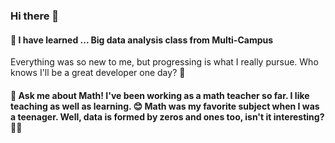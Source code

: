 ### Hi there 👋

#### 🌱 I have learned ... Big data analysis class from Multi-Campus
Everything was so new to me, but progressing is what I really pursue. Who knows I'll be a great developer one day? 💁


#### 💬 Ask me about Math! I've been working as a math teacher so far. I like teaching as well as learning. 😊 Math was my favorite subject when I was a teenager. Well, data is formed by zeros and ones too, isn't it interesting? 🤦🏻



<!--
**kim-jae-eun/kim-jae-eun** is a ✨ _special_ ✨ repository because its `README.md` (this file) appears on your GitHub profile.

Here are some ideas to get you started:

- 🔭 I’m currently working on ...
- 🌱 I’m currently learning ... Big date analysis class from Multi-Campus
- 👯 I’m looking to collaborate on ...
- 🤔 I’m looking for help with ...
- 💬 Ask me about ...
- 📫 How to reach me: ...
- 😄 Pronouns: ...
- ⚡ Fun fact: ...
-->
